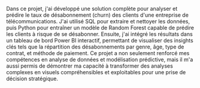 Dans ce projet, j'ai développé une solution complète pour analyser et prédire le taux de désabonnement (churn) des clients d'une entreprise de télécommunications. J'ai utilisé SQL pour extraire et nettoyer les données, puis Python pour entraîner un modèle de Random Forest capable de prédire les clients à risque de se désabonner. Ensuite, j'ai intégré les résultats dans un tableau de bord Power BI interactif, permettant de visualiser des insights clés tels que la répartition des désabonnements par genre, âge, type de contrat, et méthode de paiement. Ce projet a non seulement renforcé mes compétences en analyse de données et modélisation prédictive, mais il m'a aussi permis de démontrer ma capacité à transformer des analyses complexes en visuels compréhensibles et exploitables pour une prise de décision stratégique.